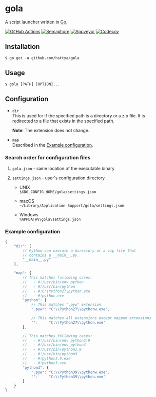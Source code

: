 # gola

A script launcher written in [Go](https://golang.org/).

[![GitHub Actions](https://github.com/hattya/gola/actions/workflows/ci.yml/badge.svg)](https://github.com/hattya/gola/actions/workflows/ci.yml)
[![Semaphore](https://semaphoreci.com/api/v1/hattya/gola/branches/master/badge.svg)](https://semaphoreci.com/hattya/gola)
[![Appveyor](https://ci.appveyor.com/api/projects/status/lchmkujc6phas1l5/branch/master?svg=true)](https://ci.appveyor.com/project/hattya/gola)
[![Codecov](https://codecov.io/gh/hattya/gola/branch/master/graph/badge.svg)](https://codecov.io/gh/hattya/gola)


## Installation

```console
$ go get -u github.com/hattya/gola
```


## Usage

```console
$ gola [PATH] [OPTION]...
```


## Configuration

- `dir`  
  This is used for if the specified path is a directory or a zip file. It is
  redirected to a file that exists in the specified path.

  **Note**: The extension does not change.

- `map`  
  Described in the [Example configuration](#example-configuration).


### Search order for configuration files

1. `gola.json` - same location of the executable binary

2. `settings.json` - user's configuration directory

   - UNIX  
     `$XDG_CONFIG_HOME/gola/settings.json`

   - macOS  
     `~/Library/Application Support/gola/settings.json`

   - Windows  
     `%APPDATA%\gola\settings.json`


### Example configuration

```javascript
{
    "dir": [
        // Python can execute a directory or a zip file that
        // contains a __main__.py.
        "__main__.py"
    ],

    "map": {
        // This matches following cases:
        //   - #!/usr/bin/env python
        //   - #!/usr/bin/python
        //   - #!C:\Python27\python.exe
        //   - #!python.exe
        "python": {
            // This matches ".pyw" extension
            ".pyw": "C:\\Python27\\pythonw.exe",

            // This matches all extensions except mapped extensions
            "":     "C:\\Python27\\python.exe"
        },

        // This matches following cases:
        //   - #!/usr/bin/env python3.9
        //   - #!/usr/bin/env python3
        //   - #!/usr/bin/python3.9
        //   - #!/usr/bin/python3
        //   - #!python3.9.exe
        //   - #!python3.exe
        "python3": {
            ".pyw": "C:\\Python39\\pythonw.exe",
            "":     "C:\\Python39\\python.exe"
        }
    }
}
```

